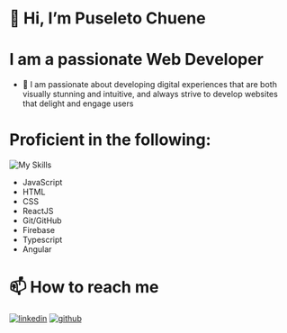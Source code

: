 

# 👋 Hi, I’m Puseleto Chuene
# I am a passionate Web Developer

- 🌱 I am passionate about developing digital experiences that are both visually stunning and intuitive, and always strive to develop websites that delight and engage users
  
# Proficient in the following:

<img src="https://camo.githubusercontent.com/fc8790fefaffcaef7324ffa97ffbe4cc215f9fd71fafe3004a15bc50070bdd9a/68747470733a2f2f736b696c6c732e7468696a732e67672f69636f6e733f693d6a732c68746d6c2c6373732c72656163742c676974" alt="My Skills" data-canonical-src="https://skills.thijs.gg/icons?i=js,html,css,react,git,firebase" style="max-width: 100%;">


- JavaScript
- HTML
- CSS
- ReactJS
- Git/GitHub
- Firebase
- Typescript
- Angular

# 📫 How to reach me 
<a href="https://www.linkedin.com/in/puseletso-chuene-0840b8278/" rel="nofollow"><img src="https://github.com/shikhar1020jais1/Git-Social/raw/master/Icons/LinkedIn.png" alt="linkedin" title="LinkedIn" style="max-width: 100%;"></a>
<a href="https://github.com/Puseletso12"><img src="https://github.com/shikhar1020jais1/Git-Social/raw/master/Icons/Github.png" alt="github" title="Github" style="max-width: 100%;"></a>
